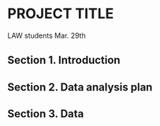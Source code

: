 PROJECT TITLE
================
LAW students
Mar. 29th

## Section 1. Introduction

## Section 2. Data analysis plan

## Section 3. Data
